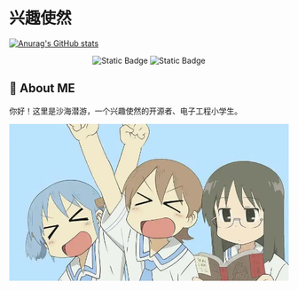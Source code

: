 # 兴趣使然
[![Anurag's GitHub stats](https://github-readme-stats.vercel.app/api?username=sandocean-ovo)](https://github.com/anuraghazra/github-readme-stats)

<div id = "img" align = "center">

![Static Badge](https://img.shields.io/badge/Bilibili-%E6%B2%99%E6%B5%B7%E6%BD%9C%E6%B8%B8%E4%B8%B6-green?style=flat&link=https%3A%2F%2Fspace.bilibili.com%2F39935035)
![Static Badge](https://img.shields.io/badge/Github-SandOcean--ovo-blue?style=flat&link=https%3A%2F%2Fgithub.com%2FSandOcean-ovo)

</div>

## 👋 About ME
你好！这里是沙海潜游，一个兴趣使然的开源者、电子工程小学生。



![11](pic/u=786215472,1705095489&fm=253&fmt=auto&app=138&f=JPEG.png)

